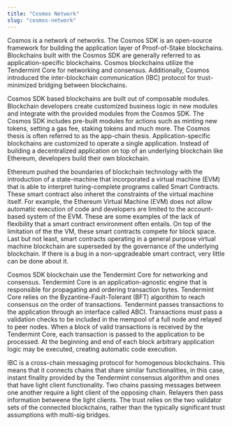 ```yaml
---
title: "Cosmos Network"
slug: "cosmos-network"
---
```


Cosmos is a network of networks. The Cosmos SDK is an open-source framework for building the application layer of Proof-of-Stake blockchains. Blockchains built with the Cosmos SDK are generally referred to as application-specific blockchains. Cosmos blockchains utilize the Tendermint Core for networking and consensus. Additionally, Cosmos introduced the inter-blockchain communication (IBC) protocol for trust-minimized bridging between blockchains.

Cosmos SDK based blockchains are built out of composable modules. Blockchain developers create customized business logic in new modules and integrate with the provided modules from the Cosmos SDK. The Cosmos SDK includes pre-built modules for actions such as minting new tokens, setting a gas fee, staking tokens and much more. The Cosmos thesis is often referred to as the app-chain thesis. Application-specific blockchains are customized to operate a single application. Instead of building a decentralized application on top of an underlying blockchain like Ethereum, developers build their own blockchain.

Ethereum pushed the boundaries of blockchain technology with the introduction of a state-machine that incorporated a virtual machine (EVM) that is able to interpret turing-complete programs called Smart Contracts. These smart contract also inheret the constraints of the virtual machine itself. For example, the Ethereum Virtual Machine (EVM) does not allow automatic execution of code and developers are limited to the account-based system of the EVM. These are some examples of the lack of flexibility that a smart contract environment often entails. On top of the limitation of the the VM, these smart contracts compete for block space. Last but not least, smart contracts operating in a general purpose virtual machine blockchain are superseded by the governance of the underlying blockchain. If there is a bug in a non-upgradeable smart contract, very little can be done about it.

Cosmos SDK blockchain use the Tendermint Core for networking and consensus. Tendermint Core is an application-agnostic engine that is responsible for propagating and ordering transaction bytes. Tendermint Core relies on the Byzantine-Fault-Tolerant (BFT) algorithim to reach consensus on the order of transactions. Tendermint passes transactions to the application through an interface called ABCI. Transactions must pass a validation checks to be included in the mempool of a full node and relayed to peer nodes. When a block of valid transactions is received by the Tendermint Core, each transaction is passed to the application to be processed. At the beginning and end of each block arbitrary application logic may be executed, creating automatic code execution.

IBC is a cross-chain messaging protocol for homogenous blockchains. This means that it connects chains that share similar functionalities, in this case, instant finality provided by the Tendermint consensus algorithm and ones that have light client functionality. Two chains passing messages between one another require a light client of the opposing chain. Relayers then pass information betweene the light clients. The trust relies on the two validator sets of the connected blockchains, rather than the typically significant trust assumptions with multi-sig bridges.
